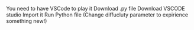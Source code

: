 You need to have VSCode to play it
Download .py file
Download VSCODE studio
Import it
Run Python file
(Change diffucluty parameter to expirience something new!)
